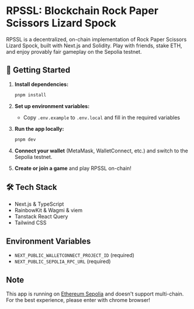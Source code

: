 # RPSSL: Blockchain Rock Paper Scissors Lizard Spock

RPSSL is a decentralized, on-chain implementation of Rock Paper Scissors Lizard Spock, built with Next.js and Solidity. Play with friends, stake ETH, and enjoy provably fair gameplay on the Sepolia testnet.

## 🚀 Getting Started

1. **Install dependencies:**

   ```bash
   pnpm install
   ```

2. **Set up environment variables:**
   - Copy `.env.example` to `.env.local` and fill in the required variables

3. **Run the app locally:**

   ```bash
   pnpm dev
   ```

4. **Connect your wallet** (MetaMask, WalletConnect, etc.) and switch to the Sepolia testnet.

5. **Create or join a game** and play RPSSL on-chain!

## 🛠 Tech Stack

- Next.js & TypeScript
- RainbowKit & Wagmi & viem
- Tanstack React Query
- Tailwind CSS

## Environment Variables

- `NEXT_PUBLIC_WALLETCONNECT_PROJECT_ID` (required)
- `NEXT_PUBLIC_SEPOLIA_RPC_URL` (required)

## Note
This app is running on [Ethereum Sepolia](https://sepolia.etherscan.io/) and doesn't support multi-chain.
For the best experience, please enter with chrome browser!
